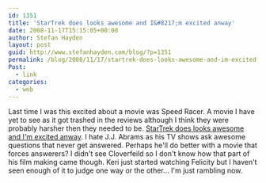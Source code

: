```yaml
---
id: 1351
title: 'StarTrek does looks awesome and I&#8217;m excited anway'
date: 2008-11-17T15:15:05+00:00
author: Stefan Hayden
layout: post
guid: http://www.stefanhayden.com/blog/?p=1351
permalink: /blog/2008/11/17/startrek-does-looks-awesome-and-im-excited-anway/
Post:
  - link
categories:
  - web
---
```

Last time I was this excited about a movie was Speed Racer. A movie I have yet to see as it got trashed in the reviews although I think they were probably harsher then they needed to be. <a href="http://www.apple.com/trailers/paramount/startrek/">StarTrek does looks awesome and I'm excited anway</a>. I hate J.J. Abrams as his TV shows ask awesome questions that never get answered. Perhaps he'll do better with a movie that forces answerers? I didn't see Cloverfeild so I don't know how that part of his film making came though. Keri just started watching Felicity but I haven't seen enough of it to judge one way or the other... I'm just rambling now.
